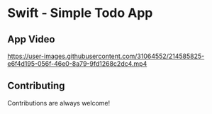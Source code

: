 # Swift - Simple Todo App

## App Video

https://user-images.githubusercontent.com/31064552/214585825-e6f4d195-056f-46e0-8a79-9fd1268c2dc4.mp4


## Contributing

Contributions are always welcome!




